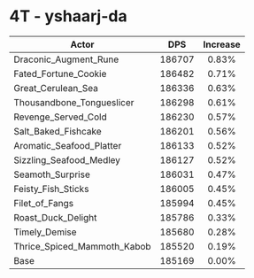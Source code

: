 # 4T - yshaarj-da
| Actor | DPS | Increase |
|---|:---:|:---:|
|Draconic_Augment_Rune|186707|0.83%|
|Fated_Fortune_Cookie|186482|0.71%|
|Great_Cerulean_Sea|186336|0.63%|
|Thousandbone_Tongueslicer|186298|0.61%|
|Revenge_Served_Cold|186230|0.57%|
|Salt_Baked_Fishcake|186201|0.56%|
|Aromatic_Seafood_Platter|186133|0.52%|
|Sizzling_Seafood_Medley|186127|0.52%|
|Seamoth_Surprise|186031|0.47%|
|Feisty_Fish_Sticks|186005|0.45%|
|Filet_of_Fangs|185994|0.45%|
|Roast_Duck_Delight|185786|0.33%|
|Timely_Demise|185680|0.28%|
|Thrice_Spiced_Mammoth_Kabob|185520|0.19%|
|Base|185169|0.00%|

